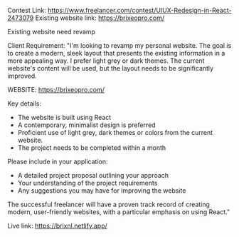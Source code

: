 Contest Link: https://www.freelancer.com/contest/UIUX-Redesign-in-React-2473079
Existing website link: https://brixeopro.com/

Existing website need revamp

Client Requirement: 
"I'm looking to revamp my personal website. The goal is to create a modern, sleek layout that presents the existing information in a more appealing way. I prefer light grey or dark themes. The current website's content will be used, but the layout needs to be significantly improved.

WEBSITE: https://brixeopro.com/

Key details:
- The website is built using React
- A contemporary, minimalist design is preferred
- Proficient use of light grey, dark themes or colors from the current website.
- The project needs to be completed within a month

Please include in your application:
- A detailed project proposal outlining your approach
- Your understanding of the project requirements
- Any suggestions you may have for improving the website

The successful freelancer will have a proven track record of creating modern, user-friendly websites, with a particular emphasis on using React."


Live link: https://brixnl.netlify.app/